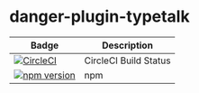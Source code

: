 danger-plugin-typetalk
======================

| Badge | Description |
| ------------- | ------------- |
| [![CircleCI](https://circleci.com/gh/is2ei/danger-plugin-typetalk.svg?style=svg)][circleci] | CircleCI Build Status |
| [![npm version](https://badge.fury.io/js/danger-plugin-typetalk.svg)][npm] | npm |

[circleci]: https://circleci.com/gh/is2ei/danger-plugin-typetalk
[npm]: https://badge.fury.io/js/danger-plugin-typetalk
